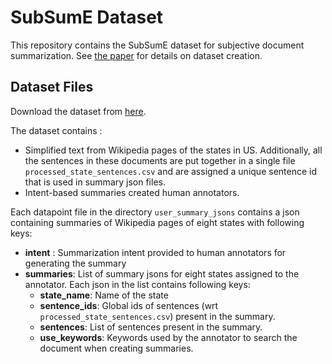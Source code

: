 # SubSumE Dataset

This repository contains the SubSumE dataset for subjective document summarization.  See [the paper](https://aclanthology.org/2021.newsum-1.14/) for details on dataset creation.

## Dataset Files
Download the dataset from [here](https://drive.google.com/file/d/1tEDDHzZM_idnv-_PfRE5BmJU5E8yKLRH/view).

The dataset contains :
* Simplified text from Wikipedia pages of the states in US. Additionally, all the sentences in these documents
are put together in a single file `processed_state_sentences.csv` and are assigned a unique sentence id that 
is used in summary json files. 
* Intent-based summaries created human annotators.

 
Each datapoint file in the directory `user_summary_jsons` contains a json containing summaries of Wikipedia pages
of eight states with following keys:
* **intent** : Summarization intent provided to human annotators for generating the summary
* **summaries**: List of summary jsons for eight states assigned to the annotator. Each json in 
the list contains following keys:
    * **state_name**: Name of the state
    * **sentence_ids**: Global ids of sentences (wrt `processed_state_sentences.csv`) present in the summary.
    * **sentences**: List of sentences present in the summary.
    * **use_keywords**: Keywords used by the annotator to search the document when creating summaries.
